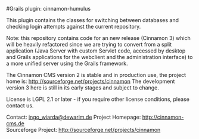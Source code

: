 #Grails plugin: cinnamon-humulus

This plugin contains the classes for switching between databases and checking login attempts against the current repository.

Note: this repository contains code for an new release (Cinnamon 3) which will be heavily refactored since we are
trying to convert from a split application (Java Server with custom Servlet code, accessed by desktop and Grails
applications for the webclient and the administration interface) to a more unified server using the Grails framework.

The Cinnamon CMS version 2 is stable and in production use, the project home is: http://sourceforge.net/projects/cinnamon
The development version 3 here is still in its early stages and subject to change.

License is LGPL 2.1 or later - if you require other license conditions, please contact us.


Contact: ingo_wiarda@dewarim.de
Project Homepage: http://cinnamon-cms.de  
Sourceforge Project: http://sourceforge.net/projects/cinnamon  
